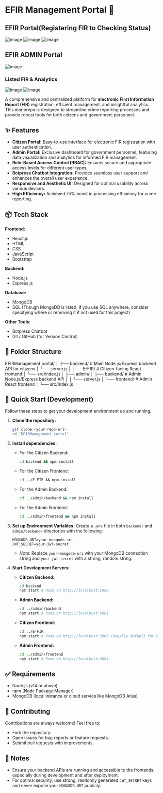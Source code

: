 # EFIR Management Portal 🚨

## EFIR Portal(Registering FIR to Checking Status)
![image](https://github.com/user-attachments/assets/225c3771-3257-467a-92e1-c85b0aa4e48d)
![image](https://github.com/user-attachments/assets/a35d187c-2056-42d4-b472-1ef12a6e5dfb)
![image](https://github.com/user-attachments/assets/fc692001-76c4-480e-992b-e44e8051f88f)




## EFIR ADMIN Portal
![image](https://github.com/user-attachments/assets/21a5a134-accf-4b13-9565-6435c5c83a61)
### Listed FIR & Analytics
![image](https://github.com/user-attachments/assets/b5a212b8-7a1e-4788-aa4d-2745210ccd88)
![image](https://github.com/user-attachments/assets/2aea1c67-3b5b-4d38-b048-5858a52ce61b)





A comprehensive and centralized platform for **electronic First Information Report (FIR)** registration, efficient management, and insightful analytics. This monorepo is designed to streamline crime reporting processes and provide robust tools for both citizens and government personnel.

## ✨ Features

* **Citizen Portal:** Easy-to-use interface for electronic FIR registration with user authentication.
* **Admin Portal:** Exclusive dashboard for government personnel, featuring data visualization and analytics for informed FIR management.
* **Role-Based Access Control (RBAC):** Ensures secure and appropriate access levels for different user types.
* **Botpress Chatbot Integration:** Provides seamless user support and enhances the overall user experience.
* **Responsive and Aesthetic UI:** Designed for optimal usability across various devices.
* **High Efficiency:** Achieved 75% boost in processing efficiency for crime reporting.

## 📦 Tech Stack

**Frontend:**
* React.js
* HTML
* CSS
* JavaScript
* Bootstrap

**Backend:**
* Node.js
* Express.js

**Database:**
* MongoDB
* SQL (Though MongoDB is listed, if you use SQL anywhere, consider specifying where or removing it if not used for this project)

**Other Tools:**
* Botpress Chatbot
* Git / GitHub (for Version Control)

## 📁 Folder Structure
EFIRManagement portal/
│
├── backend/                  # Main Node.js/Express backend API for citizens
│   └── server.js
│
├── E-FIR/                    # Citizen-facing React frontend
│   └── src/index.js
│
├── admin/
│   ├── backend/              # Admin Node.js/Express backend API
│   │   └── server.js
│   └── frontend/             # Admin React frontend
│       └── src/index.js
## 🚀 Quick Start (Development)

Follow these steps to get your development environment up and running.

1.  **Clone the repository:**
    ```bash
    git clone <your-repo-url>
    cd "EFIRManagement portal"
    ```

2.  **Install dependencies:**
    * For the Citizen Backend:
        ```bash
        cd backend && npm install
        ```
    * For the Citizen Frontend:
        ```bash
        cd ../E-FIR && npm install
        ```
    * For the Admin Backend:
        ```bash
        cd ../admin/backend && npm install
        ```
    * For the Admin Frontend:
        ```bash
        cd ../admin/frontend && npm install
        ```

3.  **Set up Environment Variables:**
    Create a `.env` file in both `backend/` and `admin/backend/` directories with the following:
    ```
    MONGODB_URI=your-mongodb-uri
    JWT_SECRET=your-jwt-secret
    ```
    * *Note*: Replace `your-mongodb-uri` with your MongoDB connection string and `your-jwt-secret` with a strong, random string.

4.  **Start Development Servers:**
    * **Citizen Backend:**
        ```bash
        cd backend
        npm start # Runs on http://localhost:5000
        ```
    * **Admin Backend:**
        ```bash
        cd ../admin/backend
        npm start # Runs on http://localhost:5001
        ```
    * **Citizen Frontend:**
        ```bash
        cd ../E-FIR
        npm start # Runs on http://localhost:3000 (usually default for React, adjust if needed)
        ```
    * **Admin Frontend:**
        ```bash
        cd ../admin/frontend
        npm start # Runs on http://localhost:3001
        ```

## ✅ Requirements

* Node.js (v14 or above)
* npm (Node Package Manager)
* MongoDB (local instance or cloud service like MongoDB Atlas)

## 🤝 Contributing

Contributions are always welcome! Feel free to:

* Fork the repository.
* Open issues for bug reports or feature requests.
* Submit pull requests with improvements.

## 📝 Notes

* Ensure your backend APIs are running and accessible to the frontends, especially during development and after deployment.
* For optimal security, use strong, randomly generated `JWT_SECRET` keys and never expose your `MONGODB_URI` publicly.
